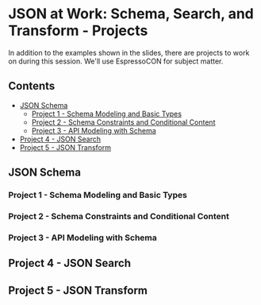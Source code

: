 JSON at Work: Schema, Search, and Transform - Projects
======================================================
In addition to the examples shown in the slides, there are projects to work on during this session. We'll use EspressoCON for subject matter.


## Contents
- [JSON Schema](#json-schema)
    - [Project 1 - Schema Modeling and Basic Types](#project-1---schema-modeling-and-basic-types)
    - [Project 2 - Schema Constraints and Conditional Content](#project-2---schema-constraints-and-conditional-content)
    - [Project 3 - API Modeling with Schema](#project-3---api-modeling-with-schema)
- [Project 4 - JSON Search](#project-4---json-search)
- [Project 5 - JSON Transform](#project-5---json-transform)

## JSON Schema
### Project 1 - Schema Modeling and Basic Types
### Project 2 - Schema Constraints and Conditional Content
### Project 3 - API Modeling with Schema

## Project 4 - JSON Search


## Project 5 - JSON Transform
